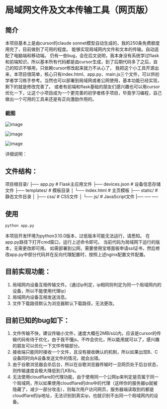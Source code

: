 # 局域网文件及文本传输工具（网页版）

## 简介
本项目基本上是由cursor的claude sonnet模型自动生成的，我的250条免费额度用完了，目前做到了可用的程度。
能够实现局域网内文件和文本的传输。自动适配了电脑端和移动端。
仍有一些bug，会在后文说明，我本身没有系统学过flask和前端知识，所以基本所有代码都是由cursor生成，到了后期代码多了之后，自己的知识不够用，只依赖cursor修改起来就力不从心了，
我把这个小工具开源出来，本项目很简单，核心只有index.html、app.py、main.js三个文件，可以供初学者学习练手参考。当然也可以部署到局域网或者公网使用，基本功能已经实现，剩下的就是修改完善了。
或者有前端和flask基础的朋友们感兴趣也可以用cursor优化一下，让这个小项目成为一个更完善的初学者练手项目，毕竟学习编程，自己做出一个可用的工具来还是有正向激励作用的。
### 截图
![image](https://github.com/user-attachments/assets/5919fbf0-6722-4e31-8ce8-479a6de15838)

![image](https://github.com/user-attachments/assets/440670bb-e13c-44d0-9663-74b1055e9078)


![image](https://github.com/user-attachments/assets/fbe100b3-fa45-438c-83cd-ba1aebb00205)

详细说明：

## 文件结构：
项目根目录/
├── app.py                 # Flask主应用文件
├── devices.json           # 设备信息存储文件
├── templates/             # 模板目录
│   └── index.html        # 主页模板
├── static/               # 静态文件目录
│   ├── css/             # CSS文件
│   └── js/              # JavaScript文件
|── ── ── 
## 使用
```cmd
python app.py
```
本项目开发环境为python3.10.0版本，过低版本可能无法运行，请悉知。
在app.py路径下打开cmd窗口，运行上述命令即可。
当前代码为局域网下运行的版本，无需更改即可用。
如需部署到公网，需要使用宝塔面板申请ssl证书，然后修改app.py中部分代码并在反向代理配置时，按照上述nginx配置文件配置。

## 目前实现功能：

1. 局域网内设备互相传输文件。（通过ip判定，ip相同则判定为同一个局域网内的设备，所以不能使用代理ip）
2. 局域网内设备互相发送消息。
3. 文件下载路径默认为浏览器默认下载路径，无法更改。

## 目前已知的bug如下：
1. 文件传输不快，建议传输小文件，速度大概在2MB/s以内，应该是cursor的传输代码有待于优化，由于我不懂js，不咋会优化，所以能用就可以了，感兴趣的朋友可以优化一下文件传输部分。
2. 接收端只能同时接收一个文件，且没有接收确认的机制，所以如果出现B、C设备同时向A设备发送文件的情况，就会出错。
3. 由于谷歌浏览器会杀后台，所以在谷歌浏览器传输时一旦网页处于后台状态，则传输速度会极大降低到几KB/s。
4. 无法使用cloudflare的代理功能，由于使用同一个公网ip来判定是否属于同一个局域网，所以如果使用cloudflare的dns中的代理（这样你的服务器ip就被隐藏了，减少一部分攻击），则每次用户访问网页，服务器端读取到的都是cloudflare的ip地址，无法识别到真实ip，也就识别不出同一个局域网内的设备。
